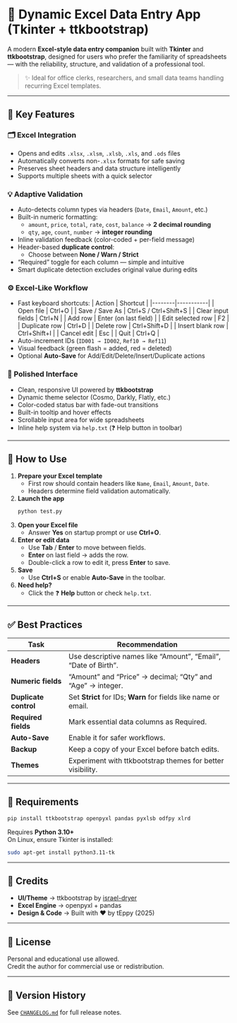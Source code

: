 # 🧮 Dynamic Excel Data Entry App (Tkinter + ttkbootstrap)

A modern **Excel-style data entry companion** built with **Tkinter** and **ttkbootstrap**, designed for users who prefer the familiarity of spreadsheets — with the reliability, structure, and validation of a professional tool.

> ✨ Ideal for office clerks, researchers, and small data teams handling recurring Excel templates.

---

## 🚀 Key Features

### 🗂 Excel Integration
- Opens and edits `.xlsx`, `.xlsm`, `.xlsb`, `.xls`, and `.ods` files  
- Automatically converts non-`.xlsx` formats for safe saving  
- Preserves sheet headers and data structure intelligently  
- Supports multiple sheets with a quick selector  

### 💡 Adaptive Validation
- Auto-detects column types via headers (`Date`, `Email`, `Amount`, etc.)
- Built-in numeric formatting:
  - `amount`, `price`, `total`, `rate`, `cost`, `balance` → **2 decimal rounding**
  - `qty`, `age`, `count`, `number` → **integer rounding**
- Inline validation feedback (color-coded + per-field message)
- Header-based **duplicate control**:
  - Choose between **None / Warn / Strict**
- “Required” toggle for each column — simple and intuitive
- Smart duplicate detection excludes original value during edits

### ⚙️ Excel-Like Workflow
- Fast keyboard shortcuts:
  | Action | Shortcut |
  |--------|-----------|
  | Open file | Ctrl+O |
  | Save / Save As | Ctrl+S / Ctrl+Shift+S |
  | Clear input fields | Ctrl+N |
  | Add row | Enter (on last field) |
  | Edit selected row | F2 |
  | Duplicate row | Ctrl+D |
  | Delete row | Ctrl+Shift+D |
  | Insert blank row | Ctrl+Shift+I |
  | Cancel edit | Esc |
  | Quit | Ctrl+Q |
- Auto-increment IDs (`ID001 → ID002`, `Ref10 → Ref11`)
- Visual feedback (green flash = added, red = deleted)
- Optional **Auto-Save** for Add/Edit/Delete/Insert/Duplicate actions

### 🎨 Polished Interface
- Clean, responsive UI powered by **ttkbootstrap**
- Dynamic theme selector (Cosmo, Darkly, Flatly, etc.)
- Color-coded status bar with fade-out transitions
- Built-in tooltip and hover effects
- Scrollable input area for wide spreadsheets
- Inline help system via `help.txt` (❓ Help button in toolbar)

---

## 🧠 How to Use

1. **Prepare your Excel template**
   - First row should contain headers like `Name`, `Email`, `Amount`, `Date`.
   - Headers determine field validation automatically.
2. **Launch the app**
   ```bash
   python test.py
   ```
3. **Open your Excel file**
   - Answer **Yes** on startup prompt or use **Ctrl+O**.
4. **Enter or edit data**
   - Use **Tab** / **Enter** to move between fields.
   - **Enter** on last field → adds the row.
   - Double-click a row to edit it, press **Enter** to save.
5. **Save**
   - Use **Ctrl+S** or enable **Auto-Save** in the toolbar.
6. **Need help?**
   - Click the ❓ **Help** button or check `help.txt`.

---

## ✅ Best Practices

| Task | Recommendation |
|------|----------------|
| **Headers** | Use descriptive names like “Amount”, “Email”, “Date of Birth”. |
| **Numeric fields** | “Amount” and “Price” → decimal; “Qty” and “Age” → integer. |
| **Duplicate control** | Set **Strict** for IDs; **Warn** for fields like name or email. |
| **Required fields** | Mark essential data columns as Required. |
| **Auto-Save** | Enable it for safer workflows. |
| **Backup** | Keep a copy of your Excel before batch edits. |
| **Themes** | Experiment with ttkbootstrap themes for better visibility. |

---

## 🧩 Requirements

```bash
pip install ttkbootstrap openpyxl pandas pyxlsb odfpy xlrd
```

Requires **Python 3.10+**  
On Linux, ensure Tkinter is installed:
```bash
sudo apt-get install python3.11-tk
```

---

## 🧾 Credits

- **UI/Theme** → ttkbootstrap by [israel-dryer](https://github.com/israel-dryer)
- **Excel Engine** → openpyxl + pandas
- **Design & Code** → Built with ❤️ by tEppy (2025)

---

## 📜 License

Personal and educational use allowed.  
Credit the author for commercial use or redistribution.

---

## 🧭 Version History

See [`CHANGELOG.md`](./changelog.md) for full release notes.
